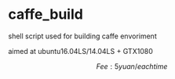 # caffe_build
shell script used for building caffe envoriment

aimed at ubuntu16.04LS/14.04LS + GTX1080

$$$$$$$$$$$$$$
Fee:5 yuan/each time
$$$$$$$$$$$$$$
